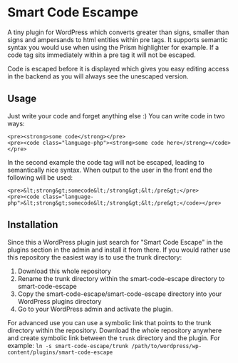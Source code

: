 # Smart Code Escampe

A tiny plugin for WordPress which converts greater than signs, smaller than signs and ampersands to html entities within pre tags. It supports semantic syntax you would use when using the Prism highlighter for example. If a code tag sits immediately within a pre tag it will not be escaped.

Code is escaped before it is displayed which gives you easy editing access in the backend as you will always see the unescaped version.

## Usage

Just write your code and forget anything else :) You can write code in two ways:

```
<pre><strong>some code</strong></pre>
<pre><code class="language-php"><strong>some code here</strong></code></pre>
```

In the second example the code tag will not be escaped, leading to semantically nice syntax. When output to the user in the front end the following will be used:

```
<pre>&lt;strong&gt;somecode&lt;/strong&gt;&lt;/pre&gt;</pre>
<pre><code class="language-php">&lt;strong&gt;somecode&lt;/strong&gt;&lt;/pre&gt;</code></pre>
```

## Installation

Since this a WordPress plugin just search for "Smart Code Escape" in the plugins section in the admin and install it from there. If you would rather use this repository the easiest way is to use the trunk directory:

1. Download this whole repository
2. Rename the trunk directory within the smart-code-escape directory to smart-code-escape
3. Copy the smart-code-escape/smart-code-escape directory into your WordPress plugins directory
4. Go to your WordPress admin and activate the plugin.

For advanced use you can use a symbolic link that points to the trunk directory within the repository. Download the whole repository anywhere and create symbolic link between the `trunk` directory and the plugin. For example: `ln -s smart-code-escape/trunk /path/to/wordpress/wp-content/plugins/smart-code-escape`
